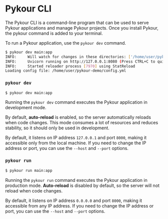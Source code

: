 # Pykour CLI

The Pykour CLI is a command-line program that can be used to serve Pykour applications and manage Pykour projects. 
Once you install Pykour, the pykour command is added to your terminal.

To run a Pykour application, use the `pykour dev` command.

```bash
$ pykour dev main:app
INFO:     Will watch for changes in these directories: ['/home/user/pykour-demo']
INFO:     Uvicorn running on http://127.0.0.1:8080 (Press CTRL+C to quit)
INFO:     Started reloader process [7970] using StatReload
Loading config file: /home/user/pykour-demo/config.yml
```

### `pykour dev`

```bash
$ pykour dev main:app
```

Running the `pykour dev` command executes the Pykour application in development mode. 

By default, **auto-reload** is enabled, so the server automatically reloads when code changes.
This mode consumes a lot of resources and reduces stability, so it should only be used in development.

By default, it listens on IP address `127.0.0.1` and port `8000`, making it accessible only from the local machine. 
If you need to change the IP address or port, you can use the `--host` and `--port` options.

### `pykour run`

```bash
$ pykour run main:app
```

Running the `pykour run` command executes the Pykour application in production mode.
**Auto-reload** is disabled by default, so the server will not reload when code changes.

By default, it listens on IP address `0.0.0.0` and port `8000`, making it accessible from any IP address.
If you need to change the IP address or port, you can use the `--host` and `--port` options.